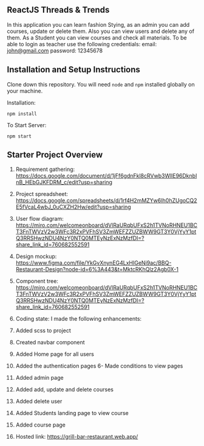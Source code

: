 ## ReactJS Threads & Trends

In this application you can learn fashion Stying, as an admin you can add courses, update or delete them. Also you can view users and delete any of them. As a Student you can view courses and check all materials. To be able to login as teacher use the following credentials:
email: john@gmail.com
password: 12345678

## Installation and Setup Instructions

Clone down this repository. You will need `node` and `npm` installed globally on your machine.  

Installation:

`npm install`  

To Start Server:

`npm start`  

## Starter Project Overview

1. Requirement gathering: 
 https://docs.google.com/document/d/1jFf6gdnFkl8cRVwb3WllE96DknblnB_HEbGJKFDRM_c/edit?usp=sharing
  
2. Project spreadsheet:
 https://docs.google.com/spreadsheets/d/1rf4H2mMZYw6Ih0hZUgoCQ2E5fVcaL4wbJ_0uCXZH2Hw/edit?usp=sharing
  
3. User flow diagram:
  https://miro.com/welcomeonboard/dVlRaURqbUFxS2h1TVNoRHNEU1BCT3FnTWVzV2w3WFc3R2xPVFhSV3ZmWEFZZUZBWW9GT3Y0VjYyY1ptQ3RRSHwzNDU4NzY0NTQ0MTEyNzExNzMzfDI=?share_link_id=760682552591
  
4. Design mockup:
  https://www.figma.com/file/YkGvXnynEG4LxHIGeNi9ac/BBQ-Restaurant-Design?node-id=6%3A443&t=MktcRKhQlz2Agb0X-1
  
5. Component tree:
  https://miro.com/welcomeonboard/dVlRaURqbUFxS2h1TVNoRHNEU1BCT3FnTWVzV2w3WFc3R2xPVFhSV3ZmWEFZZUZBWW9GT3Y0VjYyY1ptQ3RRSHwzNDU4NzY0NTQ0MTEyNzExNzMzfDI=?share_link_id=760682552591
  
6. Coding state:
  I made the following enhancements:
  1. Added scss to project
  2. Created navbar component
  4. Added Home page for all users
  5. Added the authentication pages
  6- Made conditions to view pages
  7. Added admin page
  8. Added add, update and delete courses
  9. Added delete user
  10. Added Students landing page to view course
  11. Added course page
  
7. Hosted link:
  https://grill-bar-restaurant.web.app/
